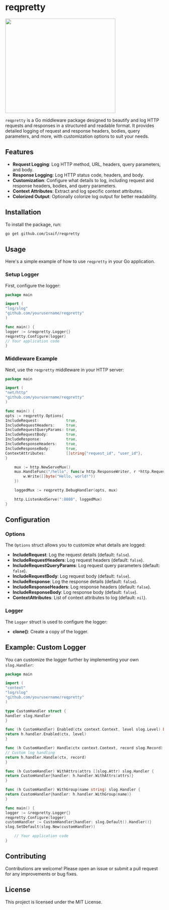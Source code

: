 # reqpretty


<img src="https://i.imgur.com/4PxgK9B.png" width="350" height="300">

`reqpretty` is a Go middleware package designed to beautify and log HTTP requests and responses in a structured and readable format. It provides detailed logging of request and response headers, bodies, query parameters, and more, with customization options to suit your needs.

## Features

- **Request Logging**: Log HTTP method, URL, headers, query parameters, and body.
- **Response Logging**: Log HTTP status code, headers, and body.
- **Customization**: Configure what details to log, including request and response headers, bodies, and query parameters.
- **Context Attributes**: Extract and log specific context attributes.
- **Colorized Output**: Optionally colorize log output for better readability.

## Installation

To install the package, run:

```sh
go get github.com/1saif/reqpretty
```

## Usage

Here's a simple example of how to use `reqpretty` in your Go application.

### Setup Logger

First, configure the logger:

```go
package main

import (
"log/slog"
"github.com/yourusername/reqpretty"
)

func main() {
logger := &reqpretty.Logger{}
reqpretty.Configure(logger)
// Your application code
}
```

### Middleware Example

Next, use the `reqpretty` middleware in your HTTP server:

```go
package main

import (
"net/http"
"github.com/yourusername/reqpretty"
)

func main() {
opts := reqpretty.Options{
IncludeRequest:            true,
IncludeRequestHeaders:     true,
IncludeRequestQueryParams: true,
IncludeRequestBody:        true,
IncludeResponse:           true,
IncludeResponseHeaders:    true,
IncludeResponseBody:       true,
ContextAttributes:         []string{"request_id", "user_id"},
}

    mux := http.NewServeMux()
    mux.HandleFunc("/hello", func(w http.ResponseWriter, r *http.Request) {
        w.Write([]byte("Hello, world!"))
    })

    loggedMux := reqpretty.DebugHandler(opts, mux)

    http.ListenAndServe(":8080", loggedMux)
}
```

## Configuration

### Options

The `Options` struct allows you to customize what details are logged:

- **IncludeRequest**: Log the request details (default: `false`).
- **IncludeRequestHeaders**: Log request headers (default: `false`).
- **IncludeRequestQueryParams**: Log request query parameters (default: `false`).
- **IncludeRequestBody**: Log request body (default: `false`).
- **IncludeResponse**: Log the response details (default: `false`).
- **IncludeResponseHeaders**: Log response headers (default: `false`).
- **IncludeResponseBody**: Log response body (default: `false`).
- **ContextAttributes**: List of context attributes to log (default: `nil`).

### Logger

The `Logger` struct is used to configure the logger:

- **clone()**: Create a copy of the logger.

## Example: Custom Logger

You can customize the logger further by implementing your own `slog.Handler`:

```go
package main

import (
"context"
"log/slog"
"github.com/yourusername/reqpretty"
)

type CustomHandler struct {
handler slog.Handler
}

func (h CustomHandler) Enabled(ctx context.Context, level slog.Level) bool {
return h.handler.Enabled(ctx, level)
}

func (h CustomHandler) Handle(ctx context.Context, record slog.Record) error {
// Custom log handling
return h.handler.Handle(ctx, record)
}

func (h CustomHandler) WithAttrs(attrs []slog.Attr) slog.Handler {
return CustomHandler{handler: h.handler.WithAttrs(attrs)}
}

func (h CustomHandler) WithGroup(name string) slog.Handler {
return CustomHandler{handler: h.handler.WithGroup(name)}
}

func main() {
logger := &reqpretty.Logger{}
reqpretty.Configure(logger)
customHandler := CustomHandler{handler: slog.Default().Handler()}
slog.SetDefault(slog.New(customHandler))

    // Your application code
}
```

## Contributing

Contributions are welcome! Please open an issue or submit a pull request for any improvements or bug fixes.

## License

This project is licensed under the MIT License.
